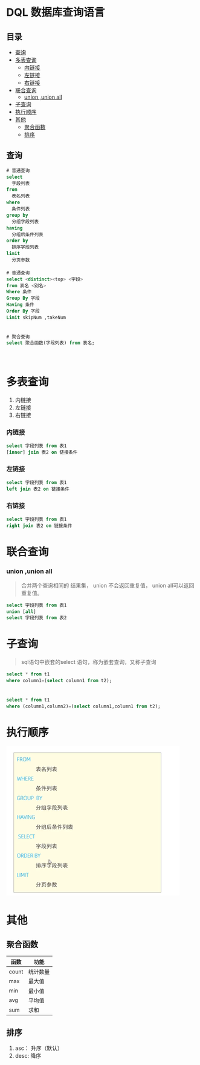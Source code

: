 # DQL 数据库查询语言

## 目录

- [查询](#查询)
- [多表查询](#多表查询)
  - [内链接](#内链接)
  - [左链接](#左链接)
  - [右链接](#右链接)
- [联合查询](#联合查询)
  - [union ,union all](#union-union-all)
- [子查询 ](#子查询-)
- [执行顺序](#执行顺序)
- [其他](#其他)
  - [聚合函数](#聚合函数)
  - [排序](#排序)

## 查询

```sql 
# 普通查询
select 
  字段列表
from 
  表名列表
where 
  条件列表
group by 
  分组字段列表
having
  分组后条件列表
order by 
  排序字段列表
limit
  分页参数

# 普通查询
select <distinct><top> <字段>
from 表名 <别名>
Where 条件
Group By 字段
Having 条件
Order By 字段
Limit skipNum ,takeNum


# 聚合查询
select 聚合函数(字段列表) from 表名;

 
```


# 多表查询

1. 内链接
2. 左链接
3. 右链接

### 内链接

```sql 
select 字段列表 from 表1 
[inner] join 表2 on 链接条件
```


### 左链接

```sql 
select 字段列表 from 表1 
left join 表2 on 链接条件
```


### 右链接

```sql 
select 字段列表 from 表1 
right join 表2 on 链接条件
```


# 联合查询

### union ,union all

> 合并两个查询相同的 结果集， union 不会返回重复值， union all可以返回重复值。

```sql 
select 字段列表 from 表1
union [all]
select 字段列表 from 表2
```


# 子查询&#x20;

> sql语句中嵌套的select 语句，称为嵌套查询，又称子查询

```sql 
select * from t1 
where column1=(select column1 from t2);


select * from t1 
where (column1,column2)=(select column1,column1 from t2);


```


# 执行顺序

![](image/image_A97gaimEzb.png)

# 其他

## 聚合函数

| 函数    | 功能   |
| ----- | ---- |
| count | 统计数量 |
| max   | 最大值  |
| min   | 最小值  |
| avg   | 平均值  |
| sum   | 求和   |

## 排序

1. asc： 升序（默认）
2. desc:  降序
